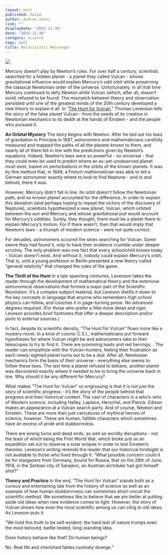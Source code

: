 ```yaml
---
layout: post
published: false
author: Andrew Owens
link: ""
displaydate: "2015-11-30"
date: "2015-11-30"
category: science
tags: null
title: Relativistic Messenger
---
```



![](http://images.randomhouse.com/cover/9780812998986)

Mercury doesn’t play by Newton’s rules. For over half a century, scientists searched for a hidden planet - a planet they called Vulcan - whose gravitational influence would explain Mercury’s odd orbit while preserving the classical Newtonian order of the universe. Unfortunately, in all that time Mercury continued to defy Newton while Vulcan (which, after all, doesn’t exist) refused to be found. The mismatch between theory and observation persisted until one of the greatest minds of the 20th century developed a new theory to explain it all. In “[The Hunt for Vulcan](http://www.penguinrandomhouse.com/books/254788/the-hunt-for-vulcan-by-thomas-levenson/9780812998986/),” Thomas Levenson tells the story of the false planet Vulcan - from the seeds of its creation in Newtonian mechanics to its death at the hands of Einstein - and the people who pursued it.

**An Orbital Mystery**
The story begins with Newton. After he laid out his laws of gravitation in Principia in 1687, astronomers and mathematicians carefully measured and mapped the paths of all the planets known to them, and nearly all of them fell in line with the predictions given by Newton’s equations. Indeed, Newton’s laws were so powerful - so universal - that they could even be used to predict where an as-yet-unobserved planet must exist, based on perturbations in the orbits of the known planets. It was by this method that, in 1846, a French mathematician was able to tell a German astronomer exactly where to look to find Neptune - and lo and behold, there it was.

However, Mercury didn’t fall in line. Its orbit doesn’t follow the Newtonian path, and no known planet accounted for the difference. In order to explain this deviation (and perhaps hoping to repeat the victory of the discovery of Neptune), scientists hypothesized a new planet, Vulcan, which orbited between the sun and Mercury and whose gravitational pull would account for Mercury’s oddities. Surely, they thought, there must be a planet there to explain Mercury’s motion. For if there wasn’t, then that would imply that Newton’s laws - a triumph of modern science - were not quite correct.

For decades, astronomers scoured the skies searching for Vulcan. Some swore they had found it, only to have their evidence crumble under deeper scrutiny. The only problem was one fact that every schoolchild knows today - Vulcan doesn’t exist. And without it, nobody could explain Mercury’s orbit. That is, until a young professor in Berlin presented a new theory called “general relativity” that changed the rules of the game.

**The Thrill of the Hunt**
In a tale spanning centuries, Levenson takes the reader through the development of mathematical theory and the extensive astronomical observations that formed a major part of the Scientific Revolution. It’s a complex subject material, but Leveson distills it down to the key concepts in language that anyone who remembers high school physics can follow, and couches it in page-turning prose. No advanced degrees required. (For those who prefer a little more detail and rigor, Leveson provides brief footnotes that offer a deeper description and/or point to external sources.)

In fact, despite its scientific density, “The Hunt for Vulcan” flows more like a mystery novel. In a kind of cosmic C.S.I., mathematicians put forward hypotheses for where Vulcan might be and astronomers take to their telescopes to try to find it. There are promising leads and red herrings, . The reader can empathize with the Vulcan-hunters, feeling their frustration as each newly-sighted planet turns out to be a dud. After all, Newtonian mechanics form the basis of their universe - everything else seems to follow these laws. The last time a planet refused to behave, another planet was discovered exactly where it needed to be to bring the universe back in line. Why should it be any different for Mercury?

What makes “The Hunt for Vulcan” so engrossing is that it is not just the story of scientific progress - it’s the story of the people behind that progress and their historical context. The cast of characters is a who’s-who of Western science, including Halley, Laplace, Herschel, and Planck. Edison makes an appearance at a Vulcan search party. And of course, Newton and Einstein. These are more than just caricatures of mythical heroes of science, however. These are human, fallible characters which sometimes have an excess of pride and stubbornness.

There are wrong turns and dead ends, as well as worldly disruptions - not the least of which being the First World War, which broke just as an expedition set out to observe a solar eclipse in order to test Einstein’s theories. Leveson’s writing reminds the reader that our historical hindsight is not available to those who lived through it: “What possible concern could it be for stargazers from Germany, bound for Russia, that on the 28th of June, 1914, in the Serbian city of Sarajevo, an Austrian archduke had got himself shot?”

**Theory and Practice**
In the end, “The Hunt for Vulcan” stands both as a curious and entertaining tale from the history of science as well as an example of how human stubbornness can sometimes short-circuit the scientific method. We sometimes like to believe that we are better at putting aside old ideas when new evidence comes to light. However, the story of Vulcan shows how even the most scientific among us can cling to old ideas. As Leveson puts it:

“We hold this truth to be self-evident: the hard test of nature trumps even the most beloved, battle-tested, long-standing idea.

Does history behave like that? Do human beings?

No. Real life and cherished fables routinely diverge.”


